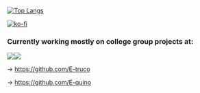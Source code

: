 [![Top Langs](https://github-readme-stats.vercel.app/api/top-langs/?username=codykoinabox&layout=compact&langs_count=10)](https://github.com/anuraghazra/github-readme-stats)  

[![ko-fi](https://ko-fi.com/img/githubbutton_sm.svg)](https://ko-fi.com/P5P7MWF8N)


### Currently working mostly on college group projects at:
[<img src="https://github.com/CodyKoInABox/CodyKoInABox/assets/125526050/17a9ed5b-5bff-419d-9e13-01b04dd75267">](https://github.com/E-truco)[<img src="https://github.com/CodyKoInABox/CodyKoInABox/assets/125526050/639faddf-f63c-446d-9388-e35f6b3ef39e">](https://github.com/E-quino)

-> https://github.com/E-truco

-> https://github.com/E-quino
